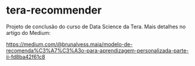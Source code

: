 # tera-recommender

Projeto de conclusão do curso de Data Science da Tera.
Mais detalhes no artigo do Medium:

https://medium.com/@brunalvess.maia/modelo-de-recomenda%C3%A7%C3%A3o-para-aprendizagem-personalizada-parte-ii-fd8ba42f61c8
